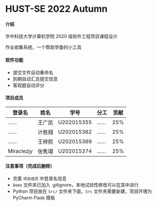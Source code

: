 # HUST-SE 2022 Autumn

#### 介绍

华中科技大学计算机学院 2020 级软件工程项目课程设计

作业收集系统，一个帮助学委的小工具

#### 软件功能

- 提交文件自动重命名
- 到期自动汇总提交信息
- 客观题自动评分

#### 项目成员

| 登录名     | 姓名   | 学号       | 分工 | 贡献 |
| ---------- | ------ | ---------- | ---- | ---- |
| ……         | 王广凯 | U202015355 | ……   | 25%  |
| ……         | 计胜翔 | U202015362 | ……   | 25%  |
| ……         | 王梓熙 | U202015369 | ……   | 25%  |
| Miraclezjy | 张隽翊 | U202015374 | ……   | 25%  |

#### 注意事项（完成后删除）

- 完善 `项目成员` 中登录名信息
- `Demo` 文件夹已加入 .gitignore，本地试验性修改可以在其中进行
- Python 项目放在 `Src/` 文件夹下面，`Src` 文件夹需要新建，项目环境为 PyCharm Flask 模板
